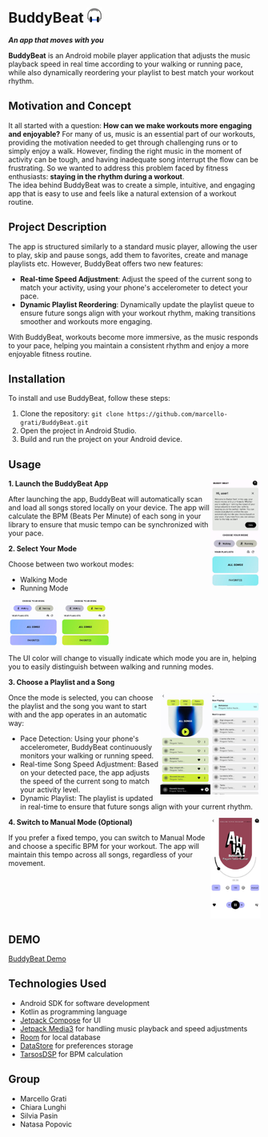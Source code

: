 # BuddyBeat   <img width="30" src="images/icon.png" alt="BuddyBeat Icon">
**_An app that moves with you_**

**BuddyBeat** is an Android mobile player application that adjusts the music playback speed in real time according to your walking or running pace, while also dynamically reordering your playlist to best match your workout rhythm.

## Motivation and Concept
It all started with a question: **How can we make workouts more engaging and enjoyable?** For many of us, music is an essential part of our workouts, providing the motivation needed to get through challenging runs or to simply enjoy a walk. 
However, finding the right music in the moment of activity can be tough, and having inadequate song interrupt the flow can be frustrating. So we wanted to address this problem faced by fitness enthusiasts: **staying in the rhythm during a workout**.  
The idea behind BuddyBeat was to create a simple, intuitive, and engaging app that is easy to use and feels like a natural extension of a workout routine.

## Project Description
The app is structured similarly to a standard music player, allowing the user to play, skip and pause songs, add them to favorites, create and manage playlists etc. However, BuddyBeat offers two new features: 
- **Real-time Speed Adjustment**: Adjust the speed of the current song to match your activity, using your phone's accelerometer to detect your pace.
- **Dynamic Playlist Reordering**: Dynamically update the playlist queue to ensure future songs align with your workout rhythm, making transitions smoother and workouts more engaging.

With BuddyBeat, workouts become more immersive, as the music responds to your pace, helping you maintain a consistent rhythm and enjoy a more enjoyable fitness routine.

## Installation
To install and use BuddyBeat, follow these steps:
1. Clone the repository:
`git clone https://github.com/marcello-grati/BuddyBeat.git`
2. Open the project in Android Studio.
3. Build and run the project on your Android device.

## Usage
<img align="right" width="100" src="images/First Screen.jpg" alt="BuddyBeat FirstScreen"> 

**1. Launch the BuddyBeat App**

After launching the app, BuddyBeat will automatically scan and load all songs stored locally on your device. The app will calculate the BPM (Beats Per Minute) of each song in your library to ensure that music tempo can be synchronized with your pace.

**2. Select Your Mode**

Choose between two workout modes:
  - Walking Mode
  - Running Mode

<img width="100" src="images/Walking.jpg" alt="BuddyBeat Walking"> <img width="100" src="images/Running.jpg" alt="BuddyBeat Running"> 

The UI color will change to visually indicate which mode you are in, helping you to easily distinguish between walking and running modes.

**3. Choose a Playlist and a Song**

<img align = "right" width="100" src="images/Queue.jpg" alt="BuddyBeat Queue">
<img align = "right" width="100" src="images/PlaylistScreen.jpg" alt="BuddyBeat PlaylistScreen">

Once the mode is selected, you can choose the playlist and the song you want to start with and the app operates in an automatic way:
- Pace Detection: Using your phone's accelerometer, BuddyBeat continuously monitors your walking or running speed.
- Real-time Song Speed Adjustment: Based on your detected pace, the app adjusts the speed of the current song to match your activity level.
- Dynamic Playlist: The playlist is updated in real-time to ensure that future songs align with your current rhythm.

<img align="right" width="100" src="images/Walking_manual.jpg" alt="BuddyBeat Manual">

**4. Switch to Manual Mode (Optional)**

If you prefer a fixed tempo, you can switch to Manual Mode and choose a specific BPM for your workout. The app will maintain this tempo across all songs, regardless of your movement.

<br clear="right">

## DEMO

[BuddyBeat Demo](https://drive.google.com/file/d/1ew2s8qyJSlEIZ6_KyjIaAgWW6tbR2ach/view?usp=drive_link)

## Technologies Used
- Android SDK for software development
- Kotlin as programming language
- [Jetpack Compose](https://developer.android.com/compose) for UI
- [Jetpack Media3](https://developer.android.com/media/media3) for handling music playback and speed adjustments
- [Room](https://developer.android.com/training/data-storage/room) for local database
- [DataStore](https://developer.android.com/topic/libraries/architecture/datastore) for preferences storage
- [TarsosDSP](https://0110.be/posts/TarsosDSP_on_Android_-_Audio_Processing_in_Java_on_Android) for BPM calculation

## Group
- Marcello Grati
- Chiara Lunghi
- Silvia Pasin
- Natasa Popovic
